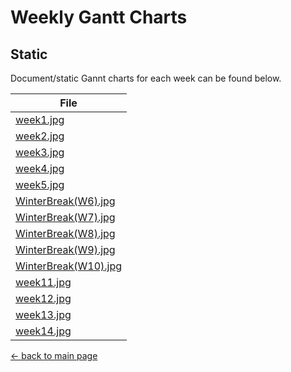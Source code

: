# Weekly Gantt Charts

## Static

Document/static Gannt charts for each week can be found below.

| File                                 		      | 
|-----------------------------------------------------|
| [week1.jpg](/gantt/week1.jpg)  		      | 
| [week2.jpg](/gantt/week2.jpg)   		      | 
| [week3.jpg](/gantt/week3.jpg) 		      | 
| [week4.jpg](/gantt/week4.jpg) 		      | 
| [week5.jpg](/gantt/week5.jpg) 		      | 
| [WinterBreak(W6).jpg](/gantt/WinterBreak(W6).jpg)   |  
| [WinterBreak(W7).jpg](/gantt/WinterBreak(W7).jpg)   | 
| [WinterBreak(W8).jpg](/gantt/WinterBreak(W8).jpg)   | 
| [WinterBreak(W9).jpg](/gantt/WinterBreak(W9).jpg)   | 
| [WinterBreak(W10).jpg](/gantt/WinterBreak(W10).jpg) | 
| [week11.jpg](/gantt/week11.jpg) 		      | 
| [week12.jpg](/gantt/week12.jpg) 		      | 
| [week13.jpg](/gantt/week13.jpg) 		      | 
| [week14.jpg](/gantt/week14.jpg) 	 	      | 


[← back to main page](/README.md)